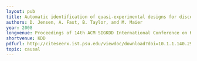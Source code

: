 ```yaml
---
layout: pub
title: Automatic identification of quasi-experimental designs for discovering causal knowledge
authors: D. Jensen, A. Fast, B. Taylor, and M. Maier
year: 2008
longvenue: Proceedings of 14th ACM SIGKDD International Conference on Knowledge Discovery and Data Mining
shortvenue: KDD
pdfurl: http://citeseerx.ist.psu.edu/viewdoc/download?doi=10.1.1.140.2957&rep=rep1&type=pdf
topic: causal
---
```

